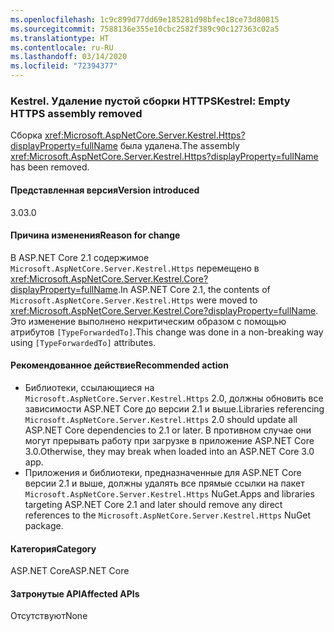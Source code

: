 ```yaml
---
ms.openlocfilehash: 1c9c899d77dd69e185281d98bfec18ce73d80815
ms.sourcegitcommit: 7588136e355e10cbc2582f389c90c127363c02a5
ms.translationtype: HT
ms.contentlocale: ru-RU
ms.lasthandoff: 03/14/2020
ms.locfileid: "72394377"
---
```

### <a name="kestrel-empty-https-assembly-removed"></a><span data-ttu-id="7c290-101">Kestrel. Удаление пустой сборки HTTPS</span><span class="sxs-lookup"><span data-stu-id="7c290-101">Kestrel: Empty HTTPS assembly removed</span></span>

<span data-ttu-id="7c290-102">Сборка <xref:Microsoft.AspNetCore.Server.Kestrel.Https?displayProperty=fullName> была удалена.</span><span class="sxs-lookup"><span data-stu-id="7c290-102">The assembly <xref:Microsoft.AspNetCore.Server.Kestrel.Https?displayProperty=fullName> has been removed.</span></span>

#### <a name="version-introduced"></a><span data-ttu-id="7c290-103">Представленная версия</span><span class="sxs-lookup"><span data-stu-id="7c290-103">Version introduced</span></span>

<span data-ttu-id="7c290-104">3.0</span><span class="sxs-lookup"><span data-stu-id="7c290-104">3.0</span></span>

#### <a name="reason-for-change"></a><span data-ttu-id="7c290-105">Причина изменения</span><span class="sxs-lookup"><span data-stu-id="7c290-105">Reason for change</span></span>

<span data-ttu-id="7c290-106">В ASP.NET Core 2.1 содержимое `Microsoft.AspNetCore.Server.Kestrel.Https` перемещено в <xref:Microsoft.AspNetCore.Server.Kestrel.Core?displayProperty=fullName>.</span><span class="sxs-lookup"><span data-stu-id="7c290-106">In ASP.NET Core 2.1, the contents of `Microsoft.AspNetCore.Server.Kestrel.Https` were moved to <xref:Microsoft.AspNetCore.Server.Kestrel.Core?displayProperty=fullName>.</span></span> <span data-ttu-id="7c290-107">Это изменение выполнено некритическим образом с помощью атрибутов `[TypeForwardedTo]`.</span><span class="sxs-lookup"><span data-stu-id="7c290-107">This change was done in a non-breaking way using `[TypeForwardedTo]` attributes.</span></span>

#### <a name="recommended-action"></a><span data-ttu-id="7c290-108">Рекомендованное действие</span><span class="sxs-lookup"><span data-stu-id="7c290-108">Recommended action</span></span>

- <span data-ttu-id="7c290-109">Библиотеки, ссылающиеся на `Microsoft.AspNetCore.Server.Kestrel.Https` 2.0, должны обновить все зависимости ASP.NET Core до версии 2.1 и выше.</span><span class="sxs-lookup"><span data-stu-id="7c290-109">Libraries referencing `Microsoft.AspNetCore.Server.Kestrel.Https` 2.0 should update all ASP.NET Core dependencies to 2.1 or later.</span></span> <span data-ttu-id="7c290-110">В противном случае они могут прерывать работу при загрузке в приложение ASP.NET Core 3.0.</span><span class="sxs-lookup"><span data-stu-id="7c290-110">Otherwise, they may break when loaded into an ASP.NET Core 3.0 app.</span></span>
- <span data-ttu-id="7c290-111">Приложения и библиотеки, предназначенные для ASP.NET Core версии 2.1 и выше, должны удалять все прямые ссылки на пакет `Microsoft.AspNetCore.Server.Kestrel.Https` NuGet.</span><span class="sxs-lookup"><span data-stu-id="7c290-111">Apps and libraries targeting ASP.NET Core 2.1 and later should remove any direct references to the `Microsoft.AspNetCore.Server.Kestrel.Https` NuGet package.</span></span>

#### <a name="category"></a><span data-ttu-id="7c290-112">Категория</span><span class="sxs-lookup"><span data-stu-id="7c290-112">Category</span></span>

<span data-ttu-id="7c290-113">ASP.NET Core</span><span class="sxs-lookup"><span data-stu-id="7c290-113">ASP.NET Core</span></span>

#### <a name="affected-apis"></a><span data-ttu-id="7c290-114">Затронутые API</span><span class="sxs-lookup"><span data-stu-id="7c290-114">Affected APIs</span></span>

<span data-ttu-id="7c290-115">Отсутствуют</span><span class="sxs-lookup"><span data-stu-id="7c290-115">None</span></span>

<!-- 

#### Affected APIs

Not detectable via API analysis

-->
